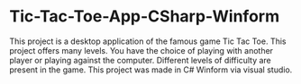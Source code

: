 # Tic-Tac-Toe-App-CSharp-Winform
This project is a desktop application of the famous game Tic Tac Toe. This project offers many levels.
You have the choice of playing with another player or playing against the computer. Different levels of difficulty are present in the game.
This project was made in C# Winform via visual studio.



